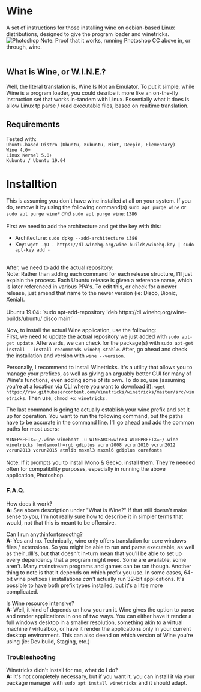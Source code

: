 # Wine
A set of instructions for those installing wine on debian-based Linux distributions, designed to give the program loader and winetricks.
![Photoshop](https://media.discordapp.net/attachments/510282789006868491/625562494618042379/unknown.png?width=972&height=547)
Note: Proof that it works, running Photoshop CC above in, or through, wine.
<br>
<br>
## What is Wine, or W.I.N.E.?
Well, the literal translation is, Wine Is Not an Emulator. To put it simple, while Wine is a program loader, you could desribe it more like an on-the-fly instruction set that works in-tandem with Linux. Essentially what it does is allow Linux tp parse / read executable files, based on realtime translation.

## Requirements
Tested with:<br>
`Ubuntu-based Distro (Ubuntu, Kubuntu, Mint, Deepin, Elementary)`<br>
`Wine 4.0+`<br>
`Linux Kernel 5.0+`<br>
`Kubuntu / Ubuntu 19.04`<br>
# Installtion
This is assuming you don't have wine installed at all on your system. If you do, remove it by using the following command(s) `sudo apt purge wine` or `sudo apt purge wine*` *and* `sudo apt purge wine:1386`<br>
<br>
First we need to add the architecture and get the key with this:<br>
* Architecture: `sudo dpkg --add-architecture i386`<br>
* Key: `wget -qO - https://dl.winehq.org/wine-builds/winehq.key | sudo apt-key add -`<br>
<br>
After, we need to add the actual repository:<br>
Note: Rather than adding each command for each release structure, I'll just explain the process. Each Ubuntu release is given a reference name, which is later referenced in various PPA's. To edit this, or check for a newer release, just amend that name to the newer version (ie: Disco, Bionic, Xenial).<br>
<br>
Ubuntu 19.04: `sudo apt-add-repository 'deb https://dl.winehq.org/wine-builds/ubuntu/ disco main'`<br>

Now, to install the actual Wine application, use the following:<br>
First, we need to update the actual repository we just added with `sudo apt-get update`. Afterwards, we can check for the package(s) with `sudo apt-get install --install-recommends winehq-stable`. After, go ahead and check the installation and version with `wine --version`.<br>

Personally, I recommend to install Winetricks. It's a utility that allows you to manage your prefixes, as well as giving an arguably better GUI for many of Wine's functions, even adding some of its own. To do so, use (assuming you're at a location via CLI where you want to download it): `wget  https://raw.githubusercontent.com/Winetricks/winetricks/master/src/winetricks`. Then use, `chmod +x winetricks`.

The last command is going to actually establish your wine prefix and set it up for operation. You want to run the following command, but the paths have to be accurate in the command line. I'll go ahead and add the common paths for most users:<br>

`WINEPREFIX=~/.wine wineboot -u WINEARCH=win64 WINEPREFIX=~/.wine winetricks fontsmooth=rgb gdiplus vcrun2008 vcrun2010 vcrun2012 vcrun2013 vcrun2015 atmlib msxml3 msxml6 gdiplus corefonts`<br>
<br>
Note: If it prompts you to install Mono & Gecko, install them. They're needed often for compatibility purposes, especially in running the above application, Photoshop.

### F.A.Q.
How does it work?<br>
**A:** See above description under "What is Wine?" If that still doesn't make sense to you, I'm not really sure how to describe it in simpler terms that would, not that this is meant to be offensive.

Can I run anythinfontsmoothg?<br>
**A:** Yes and no. Technically, wine only offers translation for core windows files / extensions. So you might be able to run and parse executable, as well as their .dll's, but that doesn't in-turn mean that you'll be able to set up every dependency that a program might need. Some are available, some aren't. Many mainstream programs and games can be ran though. Another thing to note is that it depends on which prefix you use. In some cases, 64-bit wine prefixes / installations *can't* actually run 32-bit applications. It's possible to have both prefix types installed, but it's a little more complicated.

Is Wine resource intensive?<br>
**A:** Well, it kind of depends on how you run it. Wine gives the option to parse and render applications in one of two ways. You can either have it render a full windows desktop in a smaller resolution, something akin to a virtual machine / virtualbox, or have it render the applications only in your current desktop environment. This can also deend on which version of Wine you're using (ie: Dev build, Staging, etc.)

### Troubleshooting
Winetricks didn't install for me, what do I do?<br>
**A:** It's not completely necessary, but if you want it, you can install it via your package manager with `sudo apt install winetricks` and it should adapt.

